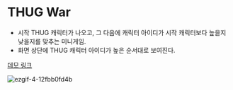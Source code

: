 # THUG War
- 시작 THUG 캐릭터가 나오고, 그 다음에 캐릭터 아이디가 시작 캐릭터보다 높을지 낮을지를 맞추는 미니게임.
- 화면 상단에 THUG 캐릭터 아이디가 높은 순서대로 보여진다.

[데모 링크](http://asset.moss.land.s3.amazonaws.com/ThugWar/index.html)

![ezgif-4-12fbb0fd4b](https://user-images.githubusercontent.com/13128375/180345735-8495e619-0d7e-4bc6-b0ef-951cb0c91c45.gif)

